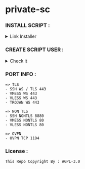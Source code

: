 # private-sc

### INSTALL SCRIPT :

<details>
  <summary>Link Installer</summary>

  ```
  sudo apt update; sudo apt upgrade  -y; sudo apt curl -y; curl --silent --ipv4 --disable --no-buffer --url "https://raw.githubusercontent.com/Secret-Dev1211/a/main/setup.sh" --output /root/setup.sh; chmod +x *; ./setup.sh
  ```
</details>


### CREATE SCRIPT USER : 

<details>
  <summary>Check it</summary>

  - Created By : WildyDev
  - Modified By : Munz1211
</details>

### PORT INFO : 

```
=> TLS
- SSH WS / TLS 443
- VMESS WS 443
- VLESS WS 443
- TROJAN WS 443

=> NON TLS
- SSH NONTLS 8880
- VMESS NONTLS 80
- VLESS NONTLS 80

=> OVPN
- OVPN TCP 1194
```

### License : 

`This Repo Copyright By : AGPL-3.0`
